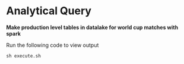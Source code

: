 # Analytical Query

**Make production level tables in datalake for world cup matches with spark**

Run the following code to view output

```
sh execute.sh
```
